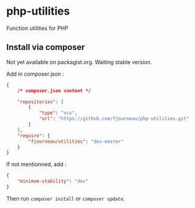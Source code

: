 # php-utilities
Function utilities for PHP

## Install via composer

Not yet available on packagist.org. Waiting stable version.
 
Add in composer.json :
````json
{
    /* composer.json content */

    "repositories": [
        {
            "type": "vcs",
            "url": "https://github.com/fjourneau/php-utilities.git"
        }
    ],
    "require": {
        "fjourneau/utilities": "dev-master"
    }
}   
````

If not mentionned, add :
````json
{
    "minimum-stability": "dev"
}
````


Then run ``composer install`` or ``composer update``.

